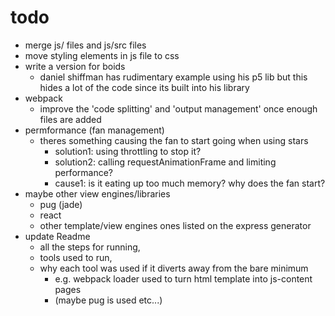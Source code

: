 # todo 
- merge js/ files and js/src files
- move styling elements in js file to css
- write a version for boids
    - daniel shiffman has rudimentary example using his p5 lib but this hides
        a lot of the code since its built into his library
- webpack
    - improve the 'code splitting' and 'output management' once enough files 
        are added
- permformance (fan management)
    - theres something causing the fan to start going when using stars
      - solution1: using throttling to stop it?
      - solution2: calling requestAnimationFrame and limiting performance?
      - cause1: is it eating up too much memory? why does the fan start?
- maybe other view engines/libraries
    - pug (jade)
    - react
    - other template/view engines ones listed on the express generator
- update Readme
    - all the steps for running, 
    - tools used to run, 
    - why each tool was used if it diverts away from the bare minimum
        - e.g. webpack loader used to turn html template into js-content pages 
        - (maybe pug is used etc...)

